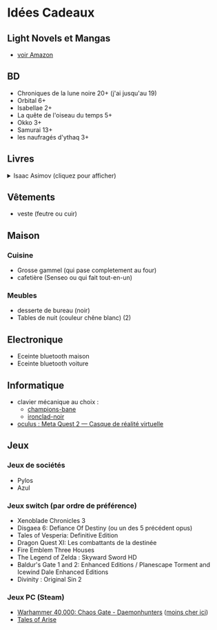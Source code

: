 # Idées Cadeaux

## Light Novels et Mangas

* [voir Amazon](https://www.amazon.fr/hz/wishlist/ls/N2LON7I7DD9B?ref_=wl_share)

## BD

* Chroniques de la lune noire 20+ (j'ai jusqu'au 19)
* Orbital 6+
* Isabellae 2+
* La quête de l'oiseau du temps 5+
* Okko 3+
* Samurai 13+
* les naufragés d'ythaq 3+

## Livres

<details>
<summary>Isaac Asimov (cliquez pour afficher)</summary>

### A prendre dans l'ordre ci-desous

#### Cycle de Fondation

* Fondation
* Fondation et Empire
* Seconde Fondation
* Fondation foudroyée (Optionnel)
* Terre et Fondation (Optionnel)
* Prélude à Fondation (Optionnel)
* L'Aube de Fondation (Optionnel)

#### Cycle des robots

* Les Robots (Optionnel)
* Les Cavernes d'acier
* Face aux feux du soleil
* Les Robots de l'aube
* Les Robots et l'Empire

#### Cycle de l'Empire

* Tyrann
* Les Courants de l'espace
* Cailloux dans le ciel

</details>

## Vêtements 

* veste (feutre ou cuir)

## Maison

### Cuisine

* Grosse gammel (qui pase completement au four)
* cafetière (Senseo ou qui fait tout-en-un)

### Meubles

* desserte de bureau (noir)
* Tables de nuit (couleur chêne blanc) (2)

## Electronique

* Eceinte bluetooth maison
* Eceinte bluetooth voiture

## Informatique

* clavier mécanique au choix :
    * [champions-bane](https://designedby.gg/product/champions-bane/)
    * [ironclad-noir](https://designedby.gg/product/ironclad-noir/)
* [oculus : Meta Quest 2 — Casque de réalité virtuelle](https://amzn.eu/d/bOWv0qW)

## Jeux

### Jeux de sociétés

* Pylos
* Azul

### Jeux switch (par ordre de préférence)

* Xenoblade Chronicles 3
* Disgaea 6: Defiance Of Destiny (ou un des 5 précédent opus)
* Tales of Vesperia: Definitive Edition
* Dragon Quest XI: Les combattants de la destinée
* Fire Emblem Three Houses
* The Legend of Zelda : Skyward Sword HD
* Baldur's Gate 1 and 2: Enhanced Editions / Planescape Torment and Icewind Dale Enhanced Editions
* Divinity : Original Sin 2

### Jeux PC (Steam)

* [Warhammer 40,000: Chaos Gate - Daemonhunters](https://store.steampowered.com/app/1611910/Warhammer_40000_Chaos_Gate__Daemonhunters/) ([moins cher ici](https://www.instant-gaming.com/fr/8972-acheter-warhammer-40-000-chaos-gate-daemonhunters-pc-jeu-steam-europe/?utm_medium=email&utm_source=newsletter&utm_campaign=Warhammer%2040000%20Chaos%20Gate%20Daemonhunters))
* [Tales of Arise](https://store.steampowered.com/app/740130/Tales_of_Arise/)
